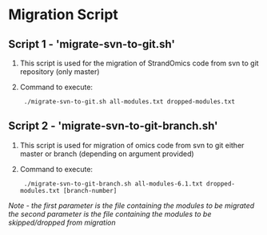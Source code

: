 # Migration Script

## Script 1 - 'migrate-svn-to-git.sh'

1. This script is used for the migration of StrandOmics code from svn to git repository (only master)

2. Command to execute:

		./migrate-svn-to-git.sh all-modules.txt dropped-modules.txt

## Script 2 - 'migrate-svn-to-git-branch.sh'

1. This script is used for migration of omics code from svn to git either master or branch (depending on argument provided)

2. Command to execute:

		./migrate-svn-to-git-branch.sh all-modules-6.1.txt dropped-modules.txt [branch-number]

*Note - the first parameter is the file containing the modules to be migrated
		the second parameter is the file containing the modules to be skipped/dropped from migration* 